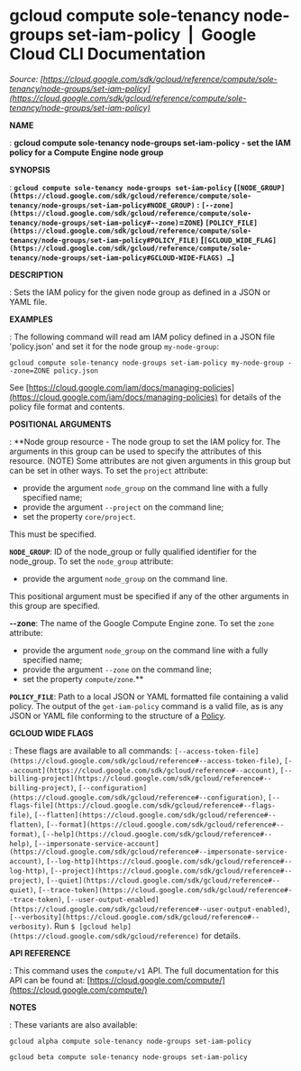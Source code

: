 # gcloud compute sole-tenancy node-groups set-iam-policy  |  Google Cloud CLI Documentation

*Source: [https://cloud.google.com/sdk/gcloud/reference/compute/sole-tenancy/node-groups/set-iam-policy](https://cloud.google.com/sdk/gcloud/reference/compute/sole-tenancy/node-groups/set-iam-policy)*

**NAME**

: **gcloud compute sole-tenancy node-groups set-iam-policy - set the IAM policy for a Compute Engine node group**

**SYNOPSIS**

: **`gcloud compute sole-tenancy node-groups set-iam-policy` (`[NODE_GROUP](https://cloud.google.com/sdk/gcloud/reference/compute/sole-tenancy/node-groups/set-iam-policy#NODE_GROUP)` : `[--zone](https://cloud.google.com/sdk/gcloud/reference/compute/sole-tenancy/node-groups/set-iam-policy#--zone)`=`ZONE`) `[POLICY_FILE](https://cloud.google.com/sdk/gcloud/reference/compute/sole-tenancy/node-groups/set-iam-policy#POLICY_FILE)` [`[GCLOUD_WIDE_FLAG](https://cloud.google.com/sdk/gcloud/reference/compute/sole-tenancy/node-groups/set-iam-policy#GCLOUD-WIDE-FLAGS) …`]**

**DESCRIPTION**

: Sets the IAM policy for the given node group as defined in a JSON or YAML file.

**EXAMPLES**

: The following command will read am IAM policy defined in a JSON file
'policy.json' and set it for the node group `my-node-group`:

```
gcloud compute sole-tenancy node-groups set-iam-policy my-node-group --zone=ZONE policy.json
```

See [https://cloud.google.com/iam/docs/managing-policies](https://cloud.google.com/iam/docs/managing-policies)
for details of the policy file format and contents.

**POSITIONAL ARGUMENTS**

: **Node group resource - The node group to set the IAM policy for. The arguments in
this group can be used to specify the attributes of this resource. (NOTE) Some
attributes are not given arguments in this group but can be set in other ways.
To set the `project` attribute:

- provide the argument `node_group` on the command line with a fully
specified name;
- provide the argument `--project` on the command line;
- set the property `core/project`.

This must be specified.

**`NODE_GROUP`**:
ID of the node_group or fully qualified identifier for the node_group.
To set the `node_group` attribute:

- provide the argument `node_group` on the command line.

This positional argument must be specified if any of the other arguments in this
group are specified.

**--zone**:
The name of the Google Compute Engine zone.
To set the `zone` attribute:

- provide the argument `node_group` on the command line with a fully
specified name;
- provide the argument `--zone` on the command line;
- set the property `compute/zone`.**

**`POLICY_FILE`**:
Path to a local JSON or YAML formatted file containing a valid policy.
The output of the `get-iam-policy` command is a valid file, as is any
JSON or YAML file conforming to the structure of a [Policy](https://cloud.google.com/iam/reference/rest/v1/Policy).

**GCLOUD WIDE FLAGS**

: These flags are available to all commands: `[--access-token-file](https://cloud.google.com/sdk/gcloud/reference#--access-token-file)`,
`[--account](https://cloud.google.com/sdk/gcloud/reference#--account)`, `[--billing-project](https://cloud.google.com/sdk/gcloud/reference#--billing-project)`,
`[--configuration](https://cloud.google.com/sdk/gcloud/reference#--configuration)`,
`[--flags-file](https://cloud.google.com/sdk/gcloud/reference#--flags-file)`,
`[--flatten](https://cloud.google.com/sdk/gcloud/reference#--flatten)`, `[--format](https://cloud.google.com/sdk/gcloud/reference#--format)`, `[--help](https://cloud.google.com/sdk/gcloud/reference#--help)`, `[--impersonate-service-account](https://cloud.google.com/sdk/gcloud/reference#--impersonate-service-account)`,
`[--log-http](https://cloud.google.com/sdk/gcloud/reference#--log-http)`,
`[--project](https://cloud.google.com/sdk/gcloud/reference#--project)`, `[--quiet](https://cloud.google.com/sdk/gcloud/reference#--quiet)`, `[--trace-token](https://cloud.google.com/sdk/gcloud/reference#--trace-token)`, `[--user-output-enabled](https://cloud.google.com/sdk/gcloud/reference#--user-output-enabled)`,
`[--verbosity](https://cloud.google.com/sdk/gcloud/reference#--verbosity)`.
Run `$ [gcloud help](https://cloud.google.com/sdk/gcloud/reference)` for details.

**API REFERENCE**

: This command uses the `compute/v1` API. The full documentation for
this API can be found at: [https://cloud.google.com/compute/](https://cloud.google.com/compute/)

**NOTES**

: These variants are also available:

```
gcloud alpha compute sole-tenancy node-groups set-iam-policy
```

```
gcloud beta compute sole-tenancy node-groups set-iam-policy
```